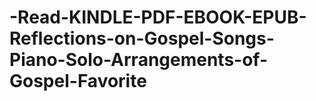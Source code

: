 # -Read-KINDLE-PDF-EBOOK-EPUB-Reflections-on-Gospel-Songs-Piano-Solo-Arrangements-of-Gospel-Favorite